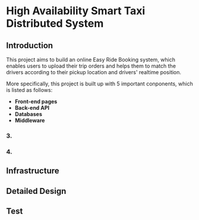 # High Availability Smart Taxi Distributed System
  
## Introduction
This project aims to build an online Easy Ride Booking system, which enables users to upload their trip orders and helps them to match the drivers according to their pickup location and drivers' realtime position.

More specifically, this project is built up with 5 important conponents, which is listed as follows:
- **Front-end pages**
- **Back-end API**
- **Databases**
- **Middleware**
### 3.
### 4.

## Infrastructure

## Detailed Design

## Test
